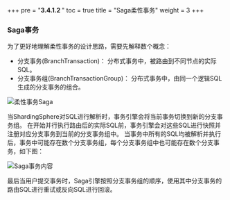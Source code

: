 +++
pre = "<b>3.4.1.2 </b>"
toc = true
title = "Saga柔性事务"
weight = 3
+++

### Saga事务

为了更好地理解柔性事务的设计思路，需要先解释数个概念：

* 分支事务(BranchTransaction)： 分布式事务中，被路由到不同节点的实际SQL。
* 分支事务组(BranchTransactionGroup)： 分布式事务中，由同一个逻辑SQL生成的分支事务的组合。

![柔性事务Saga](https://shardingsphere.apache.org/document/current/img/transaction/saga-transaction-saga-design_cn.png)

当ShardingSphere对SQL进行解析时，事务引擎会将当前事务切换到新的分支事务组。
在开始并行执行路由后的实际SQL前，事务引擎会对这些SQL进行快照并注册对应分支事务到当前的分支事务组中。
当事务中所有的SQL均被解析并执行后，事务中可能存在数个分支事务组，每个分支事务组中也可能存在数个分支事务，如下图：

![Saga事务内容](https://shardingsphere.apache.org/document/current/img/transaction/saga-transaction-context_cn.png)

最后当用户提交事务时，Saga引擎按照分支事务组的顺序，使用其中分支事务的路由SQL进行重试或反向SQL进行回滚。

